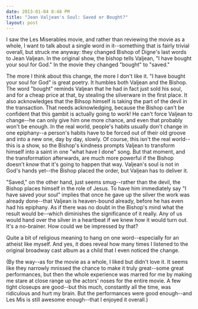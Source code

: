 ```yaml
---
date: 2013-01-04 8:48 PM
title: "Jean Valjean's Soul: Saved or Bought?"
layout: post
---
```


I saw the Les Miserables movie, and rather than reviewing the movie as a whole, I want to talk about a single word in it--something that is fairly trivial overall, but struck me anyway: they changed Bishop of Digne's last words to Jean Valjean.  In the original show, the bishop tells Valjean, "I have bought your soul for God."  In the movie they changed "bought" to "saved."

<!-- ~~fold~~ -->

The more I think about this change, the more I don't like it.  "I have bought your soul for God" is great poetry.  It humbles both Valjean and the Bishop.  The word "bought" reminds Valjean that he had in fact just sold his soul, and for a cheap price at that, by stealing the silverware in the first place.  It also acknowledges that the Bihsop himself is taking the part of the devil in the transaction.  That needs acknowledging, because the Bishop can't be confident that this gambit is actually going to work!  He can't force Valjean to change--he can only give him one more chance, and even that probably won't be enough.  In the real world, people's habits usually don't change in one epiphany--a person's habits have to be forced out of their old groove and into a new one, day by day, slowly.  Of course, this isn't the real world--this is a show, so the Bishop's kindness prompts Valjean to transform himself into a saint in one "what have I done" song.  But that moment, and the transformation afterwards, are much more powerful if the Bishop doesn't _know_ that it's going to happen that way.  Valjean's soul is not in God's hands yet--the Bishop placed the order, but Valjean has to deliver it.

"Saved," on the other hand, just seems smug--rather than the devil, the Bishop places himself in the role of Jesus.  To have him immediately say "I have saved your soul" implies that once he gave up the silver the work was already done--that Valjean is heaven-bound already, before he has even had his epiphany.  As if there was no doubt in the Bishop's mind what the result would be--which diminishes the significance of it really.  Any of us would hand over the silver in a heartbeat if we knew how it would turn out.  It's a no-brainer.  How could we be impressed by that?

Quite a bit of religious meaning to hang on one word--especially for an atheist like myself.  And yes, it does reveal how many times I listened to the original broadway cast album as a child that I even noticed the change.

(By the way--as for the movie as a whole, I liked but didn't love it.  It seems like they narrowly mnissed the chance to make it truly great--some great performances, but then the whole experience was marred for me by making me stare at close range up the actors' noses for the entire movie.  A few tight closeups are good--but this much, constantly all the time, was ridiculous and hurt my brain.  But the performances were good enough--and Les Mis is still awesome enough--that I enjoyed it overall.)
